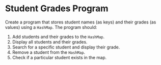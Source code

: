 # Student Grades Program

Create a program that stores student names (as keys) and their grades (as values) using a `HashMap`. The program should:

1. Add students and their grades to the `HashMap`.
2. Display all students and their grades.
3. Search for a specific student and display their grade.
4. Remove a student from the `HashMap`.
5. Check if a particular student exists in the map.

